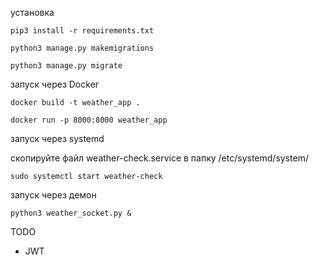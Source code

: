 установка

`pip3 install -r requirements.txt`

`python3 manage.py makemigrations`

`python3 manage.py migrate`


запуск через Docker

`docker build -t weather_app .`

`docker run -p 8000:8000 weather_app`

запуск через systemd

скопируйте файл weather-check.service в папку /etc/systemd/system/

`sudo systemctl start weather-check`

запуск через демон

`python3 weather_socket.py &`

TODO 
* JWT